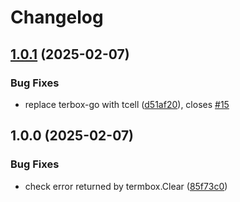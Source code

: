 # Changelog

## [1.0.1](https://github.com/taylorskalyo/goreader/compare/v1.0.0...v1.0.1) (2025-02-07)


### Bug Fixes

* replace terbox-go with tcell ([d51af20](https://github.com/taylorskalyo/goreader/commit/d51af202d5ad66749008948a5f14ca10d8712bf1)), closes [#15](https://github.com/taylorskalyo/goreader/issues/15)

## 1.0.0 (2025-02-07)


### Bug Fixes

* check error returned by termbox.Clear ([85f73c0](https://github.com/taylorskalyo/goreader/commit/85f73c0858c9579d66f3fd181597ad0f87c831d0))
